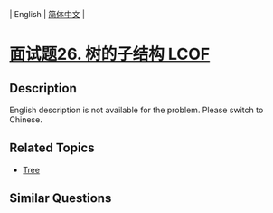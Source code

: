 
| English | [简体中文](README.md) |

# [面试题26. 树的子结构  LCOF](https://leetcode-cn.com/problems/shu-de-zi-jie-gou-lcof/)

## Description

English description is not available for the problem. Please switch to Chinese.

## Related Topics

- [Tree](https://leetcode-cn.com/tag/tree)

## Similar Questions


